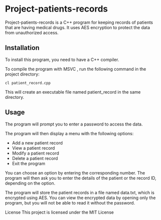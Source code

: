 # Project-patients-records

Project-patients-records is a C++ program for keeping records of patients that are having medical drugs. It uses AES encryption to protect the data from unauthorized access.

## Installation

To install this program, you need to have a C++ compiler.

To compile the program with MSVC , run the following command in the project directory:


    cl patient_record.cpp

This will create an executable file named patient_record in the same directory.

## Usage

The program will prompt you to enter a password to access the data.  

The program will then display a menu with the following options:

- Add a new patient record
- View a patient record
- Modify a patient record
- Delete a patient record
- Exit the program

You can choose an option by entering the corresponding number. The program will then ask you to enter the details of the patient or the record ID, depending on the option.

The program will store the patient records in a file named data.txt, which is encrypted using AES. You can view the encrypted data by opening only the program, but you will not be able to read it without the password.

License
This project is licensed under the MIT License
